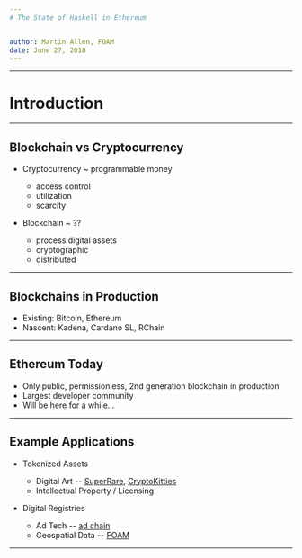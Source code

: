 ```yaml
---
# The State of Haskell in Ethereum


author: Martin Allen, FOAM
date: June 27, 2018
---
```


---

# Introduction

---

## Blockchain vs Cryptocurrency

- Cryptocurrency ~ programmable money
  - access control
  - utilization
  - scarcity

- Blockchain  ~ ??
  - process digital assets
  - cryptographic
  - distributed

---

## Blockchains in Production
- Existing: Bitcoin, Ethereum
- Nascent: Kadena, Cardano SL, RChain

---

## Ethereum Today
- Only public, permissionless, 2nd generation blockchain in production 
- Largest developer community
- Will be here for a while...

---

## Example Applications

- Tokenized Assets
  - Digital Art -- [SuperRare](https://github.com/f-o-a-m/chanterelle-halogen-template), [CryptoKitties](https://github.com/f-o-a-m/purescript-kitty-monitor)
  - Intellectual Property / Licensing

- Digital Registries
  - Ad Tech -- [ad chain](https://publisher.adchain.com/domains)
  - Geospatial Data -- [FOAM](https://beta.foam.space/app)
 
---